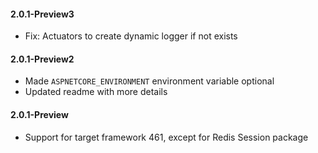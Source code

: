 #### 2.0.1-Preview3
- Fix: Actuators to create dynamic logger if not exists

#### 2.0.1-Preview2
- Made `ASPNETCORE_ENVIRONMENT` environment variable optional
- Updated readme with more details

#### 2.0.1-Preview
- Support for target framework 461, except for Redis Session package